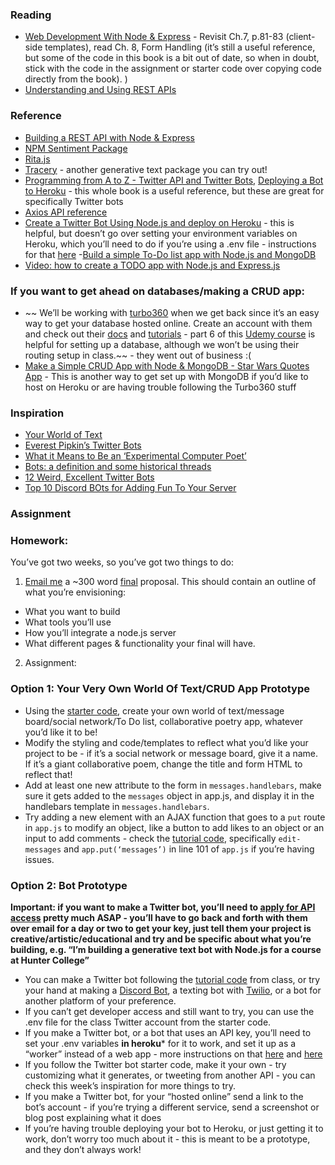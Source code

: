 ### Reading
- [Web Development With Node & Express](https://drive.google.com/file/d/1ip-1kA9k3VzpIOL0gczB09umHAgw_r5a/view?usp=sharing) - Revisit Ch.7, p.81-83 (client-side templates), read Ch. 8, Form Handling (it’s still a useful reference, but some of the code in this book is a bit out of date, so when in doubt, stick with the code in the assignment or starter code over copying code directly from the book).
)
- [Understanding and Using REST APIs](https://www.smashingmagazine.com/2018/01/understanding-using-rest-api/)

### Reference
- [Building a REST API with Node & Express](https://stackabuse.com/building-a-rest-api-with-node-and-express/)
- [NPM Sentiment Package](https://www.npmjs.com/package/sentiment#api-reference)
- [Rita.js](https://rednoise.org/rita/)
- [Tracery](https://www.npmjs.com/package/tracery) - another generative text package you can try out!
- [Programming from A to Z - Twitter API and Twitter Bots](https://shiffman.net/a2z/twitter-bots/), [Deploying a Bot to Heroku](https://shiffman.net/a2z/bot-heroku/) - this whole book is a useful reference, but these are great for specifically Twitter bots
- [Axios API reference](https://axios-http.com/docs/api_intro)
- [Create a Twitter Bot Using Node.js and deploy on Heroku](https://medium.com/nerd-for-tech/create-twitter-bot-using-nodejs-and-deploy-on-heroku-dd6ec31534f4) - this is helpful, but doesn’t go over setting your environment variables on Heroku, which you’ll need to do if you’re using a .env file - instructions for that [here](https://devcenter.heroku.com/articles/config-vars)
-[Build a simple To-Do list app with Node.js and MongoDB](https://medium.com/@diogo.fg.pinheiro/simple-to-do-list-app-with-node-js-and-mongodb-chapter-1-c645c7a27583)
- [Video: how to create a TODO app with Node.js and Express.js](https://www.youtube.com/watch?v=meJf53tvsWw)

### If you want to get ahead on databases/making a CRUD app:
- ~~ We’ll be working with [turbo360](https://www.turbo360.co/) when we get back since it’s an easy way to get your database hosted online. Create an account with them and check out their [docs](https://docs.turbo360.co/) and [tutorials](https://www.turbo360.co/tutorials) - part 6 of this [Udemy course](https://www.udemy.com/course/portfolio-website-with-node-js-express/learn/lecture/16276404#overview) is helpful for setting up a database, although we won’t be using their routing setup in class.~~ - they went out of business :(
- [Make a Simple CRUD App with Node & MongoDB - Star Wars Quotes App](https://zellwk.com/blog/crud-express-mongodb/) - This is another way to get set up with MongoDB if you’d like to host on Heroku or are having trouble following the Turbo360 stuff

### Inspiration
- [Your World of Text](https://www.yourworldoftext.com/)
- [Everest Pipkin’s Twitter Bots](https://everest-pipkin.com/#projects/bots.html)
- [What it Means to Be an ‘Experimental Computer Poet’](https://www.vice.com/en/article/8x8ppp/poetry-twitter-bots-best-twitter-bots-art-allison-parrish-everyword)
- [Bots: a definition and some historical threads](https://points.datasociety.net/bots-a-definition-and-some-historical-threads-s7738c8ab1ce)
- [12 Weird, Excellent Twitter Bots](https://nymag.com/intelligencer/2015/11/12-weirdest-funniest-smartest-twitter-bots.html)
- [Top 10 Discord BOts for Adding Fun To Your Server](https://droplr.com/how-to/productivity-tools/top-10-discord-game-bots-for-adding-fun-to-your-server/)

### Assignment

### Homework:

You’ve got two weeks, so you’ve got two things to do:

1. [Email me](mailto:bb3257@hunter.cuny.edu) a ~300 word [final](final.md) proposal. This should contain an outline of what you’re envisioning:
- What you want to build
- What tools you’ll use
- How you’ll integrate a node.js server
- What different pages & functionality your final will have.

2. Assignment:

### Option 1: Your Very Own World Of Text/CRUD App Prototype
- Using the [starter code](https://drive.google.com/file/d/1CkitMaBhCfktgM0kX14DjhQLDl9aANH3/view?usp=sharing), create your own world of text/message board/social network/To Do list, collaborative poetry app, whatever you’d like it to be!
- Modify the styling and code/templates to reflect what you’d like your project to be - if it’s a social network or message board, give it a name. If it’s a giant collaborative poem, change the title and form HTML to reflect that!
- Add at least one new attribute to the form in `messages.handlebars`, make sure it gets added to the `messages` object in app.js, and display it in the handlebars template in `messages.handlebars`.
-  Try adding a new element with an AJAX function that goes to a `put` route in `app.js` to modify an object, like a button to add likes to an object or an input to add comments - check the [tutorial code](), specifically `edit-messages` and `app.put(‘messages’)` in line 101 of `app.js` if you’re having issues.

### Option 2: Bot Prototype
**Important: if you want to make a Twitter bot, you’ll need to [apply for API access](https://developer.twitter.com/en/docs/twitter-api/getting-started/getting-access-to-the-twitter-api) pretty much ASAP - you’ll have to go back and forth with them over email for a day or two to get your key, just tell them your project is creative/artistic/educational and try and be specific about what you’re building, e.g. “I’m building a generative text bot with Node.js for a course at Hunter College”**
- You can make a Twitter bot following the [tutorial code](https://drive.google.com/file/d/1dKj2iUEVaWEosJuFIr921_gaX9T8VE_y/view?usp=sharing) from class, or try your hand at making a [Discord Bot](https://www.sitepoint.com/discord-bot-node-js/), a texting bot with [Twilio](https://www.twilio.com/blog/2018/03/sms-bot-node-texteverything.html), or a bot for another platform of your preference.
- If you can’t get developer access and still want to try, you can use the .env file for the class Twitter account from the starter code.
- If you make a Twitter bot, or a bot that uses an API key, you’ll need to set your .env variables **in heroku*** for it to work, and set it up as a “worker” instead of a web app - more instructions on that [here](https://medium.com/nerd-for-tech/create-twitter-bot-using-nodejs-and-deploy-on-heroku-dd6ec31534f4) and [here](https://devcenter.heroku.com/articles/config-vars)
- If you follow the Twitter bot starter code, make it your own - try customizing what it generates, or tweeting from another API - you can check this week’s inspiration for more things to try.
- If you make a Twitter bot, for your “hosted online” send a link to the bot’s account - if you’re trying a different service, send a screenshot or blog post explaining what it does
- If you’re having trouble deploying your bot to Heroku, or just getting it to work, don’t worry too much about it - this is meant to be a prototype, and they don’t always work!

